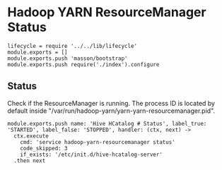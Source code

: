 
# Hadoop YARN ResourceManager Status

    lifecycle = require '../../lib/lifecycle'
    module.exports = []
    module.exports.push 'masson/bootstrap'
    module.exports.push require('./index').configure

## Status

Check if the ResourceManager is running. The process ID is located by default
inside "/var/run/hadoop-yarn/yarn-yarn-resourcemanager.pid".

    module.exports.push name: 'Hive HCatalog # Status', label_true: 'STARTED', label_false: 'STOPPED', handler: (ctx, next) ->
      ctx.execute
        cmd: 'service hadoop-yarn-resourcemanager status'
        code_skipped: 3
        if_exists: '/etc/init.d/hive-hcatalog-server'
      .then next


